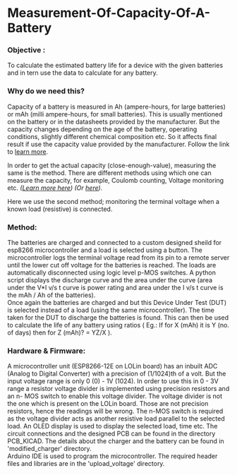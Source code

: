 # Measurement-Of-Capacity-Of-A-Battery

### Objective :

To calculate the estimated battery life for a device with the given batteries and in tern use the data to calculate for any battery.

###  Why do we need this?

Capacity of a battery is measured in Ah (ampere-hours, for large batteries) or mAh (milli ampere-hours, for small batteries). 
This is usually mentioned on the battery or in the datasheets provided by the manufacturer.
But the capacity changes depending on the age of the battery, operating conditions, slightly different chemical composition etc. 
So it affects final result if use the capacity value provided by the manufacturer. 
Follow the link to [learn more](https://batteryuniversity.com/learn/article/battery_definitions).
 
In order to get the actual capacity (close-enough-value), measuring the same is the method. 
There are different methods using which one can measure the capacity, for example, Coulomb counting, Voltage monitoring etc.
*([Learn more here](https://www.quora.com/How-can-we-measure-a-batterys-real-capacity-in-Mah-or-ah-accurately))
(Or [here](https://batteryuniversity.com/learn/article/how_to_measure_capacity)).*

Here we use the second method; monitoring the terminal voltage when a known load (resistive) is connected. 

### Method:

The batteries are charged and connected to a custom designed sheild for esp8266 microcontroller and a load is selected using a button.
The microcontroller logs the terminal voltage read from its pin to a remote server until the lower cut off voltage for the batteries is reached.
The loads are automatically disconnected using logic level p-MOS switches. A python script displays the discharge curve and the area under the 
curve (area under the V*I v/s t curve is power rating and area under the I v/s t curve is the mAh / Ah of the batteries).<br>
Once again the batteries are charged and but this Device Under Test (DUT) is selected instead of a load (using the same microcontroller). 
The time taken for the DUT to discharge the batteries is found. This can then be used to calculate the life of any battery using ratios 
( Eg.: If for X (mAh) it is Y (no. of days) then for Z (mAh)? = YZ/X ).

### Hardware & Firmware:

A microcontroller unit (ESP8266-12E on LOLin board) has an inbuilt ADC (Analog to Digital Converter) with a precision of (1/1024)th of a volt.
But the input voltage range is only 0 (0) - 1V (1024). In order to use this in 0 - 3V range a resistor voltage divider is implemented 
using precision resistors and an n- MOS switch to enable this voltage divider.
The voltage divider is not the one which is present on the LOLin board. Those are not precision resistors, hence the readings will be wrong.
The n-MOS switch is required as the voltage divider acts as another resistive load parallel to the selected load.
An OLED display is used to display the selected load, time etc.
The circuit connections and the designed PCB can be found in the directory PCB_KICAD.
The details about the charger and the battery can be found in 'modified_charger' directory. <br>
Arduino IDE is used to program the microcontroller. The required header files and libraries are in the 'upload_voltage' directory.


